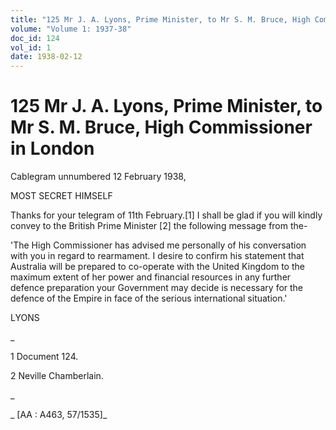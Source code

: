 ```yaml
---
title: "125 Mr J. A. Lyons, Prime Minister, to Mr S. M. Bruce, High Commissioner in London"
volume: "Volume 1: 1937-38"
doc_id: 124
vol_id: 1
date: 1938-02-12
---
```


# 125 Mr J. A. Lyons, Prime Minister, to Mr S. M. Bruce, High Commissioner in London

Cablegram unnumbered 12 February 1938,

MOST SECRET HIMSELF

Thanks for your telegram of 11th February.[1] I shall be glad if you will kindly convey to the British Prime Minister [2] the following message from the-

'The High Commissioner has advised me personally of his conversation with you in regard to rearmament. I desire to confirm his statement that Australia will be prepared to co-operate with the United Kingdom to the maximum extent of her power and financial resources in any further defence preparation your Government may decide is necessary for the defence of the Empire in face of the serious international situation.'

LYONS

_

1 Document 124.

2 Neville Chamberlain.

_

_ [AA : A463, 57/1535]_
